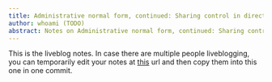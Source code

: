 ```yaml
---
title: Administrative normal form, continued: Sharing control in direct style
author: whoami (TODO)
abstract: Notes on Administrative normal form, continued: Sharing control in direct style
---
```


This is the liveblog notes.  In case there are multiple
people liveblogging, you can temporarily edit your notes
at [this](administrative-norma/template.md) url and then copy them into this one in one
commit.
